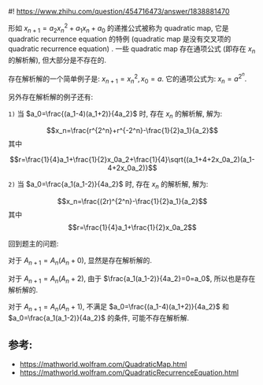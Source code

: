 #! https://www.zhihu.com/question/454716473/answer/1838881470


[comment]: <> (Answer URL: https://www.zhihu.com/question/454716473/answer/1838881470)
[comment]: <> "通过递推公式求通项公式？"
[comment]: <> (Author Name: https://www.zhihu.com/people/quarrying)


形如 $x_{n+1} = a_2x_{n}^2 + a_1x_n + a_0$ 的递推公式被称为 quadratic map, 它是 quadratic recurrence equation 的特例 (quadratic map 是没有交叉项的 quadratic recurrence equation) . 一些 quadratic map 存在通项公式 (即存在 $x_n$ 的解析解), 但大部分是不存在的.

存在解析解的一个简单例子是: $x_{n+1} = x_{n}^2, x_0=a$. 它的通项公式为: $x_n = a^{2^{n}}$.

另外存在解析解的例子还有:

`1)` 当 $a_0=\frac{(a_1-4)(a_1+2)}{4a_2}$ 时, 存在 $x_n$ 的解析解, 解为:

$$x_n=\frac{r^{2^n}+r^{-2^n}-\frac{1}{2}a_1}{a_2}$$
其中

$$r=\frac{1}{4}a_1+\frac{1}{2}x_0a_2+\frac{1}{4}\sqrt{(a_1+4+2x_0a_2)(a_1-4+2x_0a_2)}$$
 
`2)` 当 $a_0=\frac{a_1(a_1-2)}{4a_2}$ 时, 存在 $x_n$ 的解析解, 解为:

$$x_n=\frac{(2r)^{2^n}-\frac{1}{2}a_1}{a_2}$$
其中
$$r=\frac{1}{4}a_1+\frac{1}{2}x_0a_2$$

回到题主的问题:

对于 $A_{n+1}=A_{n}(A_{n}+0)$, 显然是存在解析解的.

对于 $A_{n+1}=A_{n}(A_{n}+2)$, 由于 $\frac{a_1(a_1-2)}{4a_2}=0=a_0$, 所以也是存在解析解的.

对于 $A_{n+1}=A_{n}(A_{n}+1)$, 不满足 $a_0=\frac{(a_1-4)(a_1+2)}{4a_2}$ 和 $a_0=\frac{a_1(a_1-2)}{4a_2}$ 的条件, 可能不存在解析解.



## 参考:
- https://mathworld.wolfram.com/QuadraticMap.html
- https://mathworld.wolfram.com/QuadraticRecurrenceEquation.html
